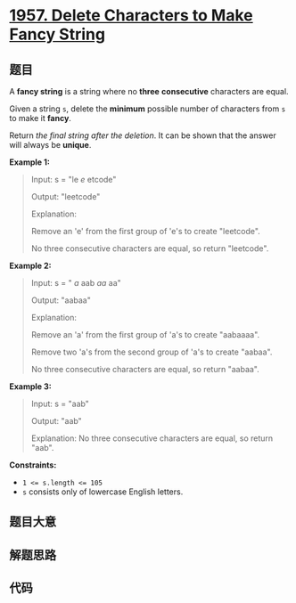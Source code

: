 # [1957. Delete Characters to Make Fancy String](https://leetcode.com/problems/delete-characters-to-make-fancy-string/)

## 题目

A **fancy string** is a string where no **three** **consecutive** characters
are equal.

Given a string `s`, delete the **minimum** possible number of characters from
`s` to make it **fancy**.

Return _the final string after the deletion_. It can be shown that the answer
will always be **unique**.



**Example 1:**

> Input: s = "le _e_ etcode"
> 
> Output: "leetcode"
> 
> Explanation:
> 
> Remove an 'e' from the first group of 'e's to create "leetcode".
> 
> No three consecutive characters are equal, so return "leetcode".

**Example 2:**

> Input: s = " _a_ aab _aa_ aa"
> 
> Output: "aabaa"
> 
> Explanation:
> 
> Remove an 'a' from the first group of 'a's to create "aabaaaa".
> 
> Remove two 'a's from the second group of 'a's to create "aabaa".
> 
> No three consecutive characters are equal, so return "aabaa".

**Example 3:**

> Input: s = "aab"
> 
> Output: "aab"
> 
> Explanation: No three consecutive characters are equal, so return "aab".

**Constraints:**

  * `1 <= s.length <= 105`
  * `s` consists only of lowercase English letters.


## 题目大意

## 解题思路

## 代码

```javascript

```


